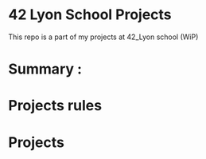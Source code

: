 # 42 Lyon School Projects

This repo is a part of my projects at 42_Lyon school (WiP)

# Summary :

# Projects rules

# Projects
